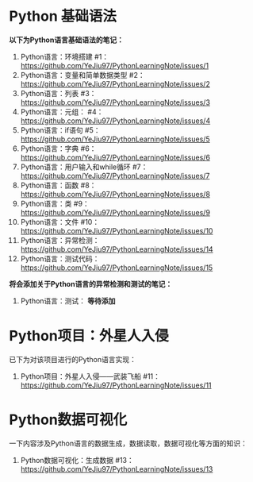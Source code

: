 
# Python 基础语法
**以下为Python语言基础语法的笔记：**

1. Python语言：环境搭建 #1：https://github.com/YeJiu97/PythonLearningNote/issues/1
2. Python语言：变量和简单数据类型 #2：https://github.com/YeJiu97/PythonLearningNote/issues/2
3. Python语言：列表 #3：https://github.com/YeJiu97/PythonLearningNote/issues/3
4. Python语言：元组： #4：https://github.com/YeJiu97/PythonLearningNote/issues/4
5. Python语言：if语句 #5：https://github.com/YeJiu97/PythonLearningNote/issues/5
6. Python语言：字典 #6：https://github.com/YeJiu97/PythonLearningNote/issues/6
7. Python语言：用户输入和while循环 #7：https://github.com/YeJiu97/PythonLearningNote/issues/7
8. Python语言：函数 #8：https://github.com/YeJiu97/PythonLearningNote/issues/8
9. Python语言：类 #9：https://github.com/YeJiu97/PythonLearningNote/issues/9
10. Python语言：文件 #10：https://github.com/YeJiu97/PythonLearningNote/issues/10
11. Python语言：异常检测：https://github.com/YeJiu97/PythonLearningNote/issues/14
12. Python语言：测试代码：https://github.com/YeJiu97/PythonLearningNote/issues/15

**将会添加关于Python语言的异常检测和测试的笔记：**
1. Python语言：测试： **等待添加**

# Python项目：外星人入侵
已下为对该项目进行的Python语言实现：
1. Python项目：外星人入侵——武装飞船 #11：https://github.com/YeJiu97/PythonLearningNote/issues/11


# Python数据可视化
一下内容涉及Python语言的数据生成，数据读取，数据可视化等方面的知识：
1. Python数据可视化：生成数据 #13：https://github.com/YeJiu97/PythonLearningNote/issues/13
